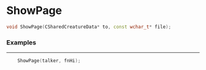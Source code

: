 # ShowPage

```cpp - C++
void ShowPage(CSharedCreatureData* to, const wchar_t* file);
```

### Examples
---
```cpp - C++
	ShowPage(talker, fnHi);
```
